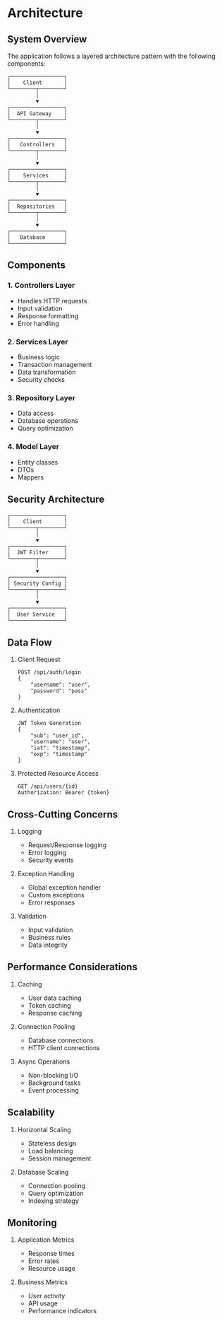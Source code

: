 # Architecture

## System Overview
The application follows a layered architecture pattern with the following components:

```
┌─────────────────┐
│    Client       │
└────────┬────────┘
         │
         ▼
┌─────────────────┐
│  API Gateway    │
└────────┬────────┘
         │
         ▼
┌─────────────────┐
│   Controllers   │
└────────┬────────┘
         │
         ▼
┌─────────────────┐
│    Services     │
└────────┬────────┘
         │
         ▼
┌─────────────────┐
│  Repositories   │
└────────┬────────┘
         │
         ▼
┌─────────────────┐
│   Database      │
└─────────────────┘
```

## Components

### 1. Controllers Layer
- Handles HTTP requests
- Input validation
- Response formatting
- Error handling

### 2. Services Layer
- Business logic
- Transaction management
- Data transformation
- Security checks

### 3. Repository Layer
- Data access
- Database operations
- Query optimization

### 4. Model Layer
- Entity classes
- DTOs
- Mappers

## Security Architecture
```
┌─────────────────┐
│    Client       │
└────────┬────────┘
         │
         ▼
┌─────────────────┐
│  JWT Filter     │
└────────┬────────┘
         │
         ▼
┌─────────────────┐
│ Security Config │
└────────┬────────┘
         │
         ▼
┌─────────────────┐
│  User Service   │
└─────────────────┘
```

## Data Flow
1. Client Request
   ```
   POST /api/auth/login
   {
       "username": "user",
       "password": "pass"
   }
   ```

2. Authentication
   ```
   JWT Token Generation
   {
       "sub": "user_id",
       "username": "user",
       "iat": "timestamp",
       "exp": "timestamp"
   }
   ```

3. Protected Resource Access
   ```
   GET /api/users/{id}
   Authorization: Bearer {token}
   ```

## Cross-Cutting Concerns
1. Logging
   - Request/Response logging
   - Error logging
   - Security events

2. Exception Handling
   - Global exception handler
   - Custom exceptions
   - Error responses

3. Validation
   - Input validation
   - Business rules
   - Data integrity

## Performance Considerations
1. Caching
   - User data caching
   - Token caching
   - Response caching

2. Connection Pooling
   - Database connections
   - HTTP client connections

3. Async Operations
   - Non-blocking I/O
   - Background tasks
   - Event processing

## Scalability
1. Horizontal Scaling
   - Stateless design
   - Load balancing
   - Session management

2. Database Scaling
   - Connection pooling
   - Query optimization
   - Indexing strategy

## Monitoring
1. Application Metrics
   - Response times
   - Error rates
   - Resource usage

2. Business Metrics
   - User activity
   - API usage
   - Performance indicators 
